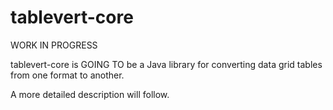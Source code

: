 # tablevert-core
WORK IN PROGRESS

tablevert-core is GOING TO be a Java library for converting data grid tables from one 
format to another. 

A more detailed description will follow.
